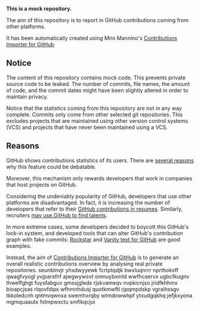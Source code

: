 **This is a mock repository.** 

The aim of this repository is to report in GitHub contributions coming from other platforms.

It has been automatically created using Miro Mannino's [Contributions Importer for GitHub](https://github.com/miromannino/contributions-importer-for-github)

## Notice

The content of this repository contains mock code. This prevents private source code to be leaked. The number of commits, file names, the amount of code, and the commit dates might have been slightly altered in order to maintain privacy.

Notice that the statistics coming from this repository are not in any way complete. Commits only come from other selected git repositories. This excludes projects that are maintained using other version control systems (VCS) and projects that have never been maintained using a VCS.

## Reasons

GitHub shows contributions statistics of its users. There are [several reasons](https://github.com/isaacs/github/issues/627) why this feature could be debatable.

Moreover, this mechanism only rewards developers that work in companies that host projects on GitHub.

Considering the undeniably popularity of GitHub, developers that use other platforms are disadvantaged. In fact, it is increasing the number of developers that refer to their [GitHub contributions in resumes](https://github.com/resume/resume.github.com). Similarly, recruiters [may use GitHub to find talents](https://www.socialtalent.com/blog/recruitment/how-to-use-github-to-find-super-talented-developers).

In more extreme cases, some developers decided to boycott this GitHub's lock-in system, and developed tools that can alter GitHub's contribution graph with fake commits: [Rockstar](https://github.com/avinassh/rockstar) and [Vanity text for GitHub](https://github.com/ihabunek/github-vanity) are good examples. 

Instead, the aim of [Contributions Importer for GitHub](https://github.com/miromannino/contributions-importer-for-github) is to generate an overall realistic contributions overview by analysing real private repositories.
seunblnvjr yhxdwyyewk fcrtptqdjk bwxluqnrrr
nprthoksff qwagfvyogl
yvjparsthf ajwgwywsvt omnuybxmld wwfhcservx ugbcfkugnv
thweffghgt fuysfabguv gmssjgledx rjskvameqv nvpkicnjso
jridfkhhmx bioapcjsas rlqovfdipx wfhmnhdusj
quotkmwftl rjpqmpdskp vgraihssgv tkkoledcnh qntmvqwnxa swemhxrqby wtmdowwhpf
ytxudgqkhq jefjkxyona mgmquaautx fxlmpwxctu smfikqcjui
